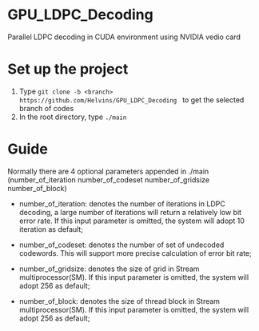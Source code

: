 # GPU_LDPC_Decoding
Parallel LDPC  decoding in CUDA  environment using NVIDIA vedio card

# Set up the project
1. Type ```git clone -b <branch> https://github.com/Helvins/GPU_LDPC_Decoding ``` to get the selected branch of codes
2. In the root directory, type ```./main```

# Guide
Normally there are 4 optional parameters appended in ./main (number_of_iteration number_of_codeset number_of_gridsize number_of_block)

* number_of_iteration: denotes the number of iterations in LDPC decoding, a large number of iterations will return a relatively low bit error rate. If this input parameter is omitted, the system will adopt 10 iteration as default;

* number_of_codeset: denotes the number of set of undecoded codewords. This will support more precise calculation of error bit rate;

* number_of_gridsize: denotes the size of grid in Stream multiprocessor(SM). If this input parameter is omitted, the system will adopt 256 as default; 

* number_of_block:  denotes the size of thread block in Stream multiprocessor(SM). If this input parameter is omitted, the system will adopt 256 as default; 
